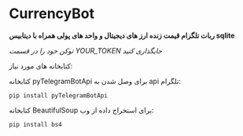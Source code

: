 # CurrencyBot
 **ربات تلگرام قیمت زنده ارز های دیجیتال و واحد های پولی همراه با دیتابیس sqlite**



 *توکن خود را در قسمت YOUR_TOKEN جایگذاری کنید*

 کتابخانه های مورد نیاز:
 
 کتابخانه pyTelegramBotApi برای وصل شدن به api تلگرام:
 
 ```pip install pyTelegramBotApi```

 کتابخانه BeautifulSoup برای استخراج داده از وب:
 
 ```pip install bs4```
 

 
 

 
